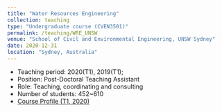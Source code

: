 ```yaml
---
title: "Water Resources Engineering"
collection: teaching
type: "Undergraduate course (CVEN3501)"
permalink: /teaching/WRE_UNSW
venue: "School of Civil and Environmental Engineering, UNSW Sydney"
date: 2020-12-31
location: "Sydney, Australia"
---
```

* Teaching period: 2020(T1), 2019(T1);
* Position: Post-Doctoral Teaching Assistant 
* Role: Teaching, coordinating and consulting
* Number of students: 452~610
* [Course Profile (T1, 2020)](https://vm.civeng.unsw.edu.au/courseprofiles/2020/2020-T1_CVEN3501x7667.pdf)

